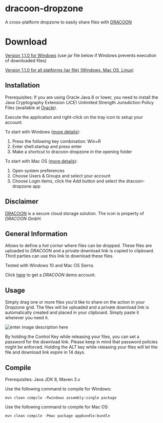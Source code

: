 # dracoon-dropzone
A cross-platform dropzone to easily share files with [DRACOON](https://www.dracoon.com)

# Download
[Version 1.1.0 for Windows](https://github.com/michaelnetter/dracoon-dropzone/releases/download/1.1.0/Dropzone-Win.zip) (use jar file below if Windows prevents execution of downloaded files)

<!--- [Version 1.1.0 for Mac OS](https://github.com/michaelnetter/dracoon-dropzone/releases/download/1.1.0/Dropzone-Mac.dmg) -->

[Version 1.1.0 for all platforms (jar file) (Windows, Mac OS, Linux)](https://github.com/michaelnetter/dracoon-dropzone/releases/download/1.1.0/Dropzone-All.zip)


## Installation
Prerequisites: 
If you are using Oracle Java 8 or lower, you need to install the Java Cryptography Extension (JCE) Unlimited Strength Jurisdiction Policy Files (available at [Oracle](http://www.oracle.com/technetwork/java/javase/downloads/index.html)).

Execute the application and right-click on the tray icon to setup your account.

To start with Windows ([more details](http://tunecomp.net/add-app-to-startup/)):

 1. Press the following key combination: Win+R
 2. Enter shell:startup and press enter
 3. Make a shortcut to dracoon-dropzone in the opening folder

To start with Mac OS ([more details](https://support.apple.com/kb/PH25590?locale=en_US)):

 1. Open system preferences
 2. Choose Users & Groups and select your account
 3. Choose Login items, click the Add button and select the dracoon-dropzone app

## Disclaimer
[DRACOON](http://www.dracoon.com) is a secure cloud storage solution. The icon is property of *DRACOON GmbH*.

## General Information
Allows to define a *hot corner* where files can be dropped. These files are uploaded to *DRACOON* and a private download link is copied to clipboard. Third parties can use this link to download these files.

Tested with Windows 10 and Mac OS Sierra.

Click <a href="https://www.dracoon.com/service/free-trial/"> here</a>  to get a *DRACOON* demo account.

## Usage
Simply drag one or more files you'd like to share on the action in your Dropzone grid. The files will be uploaded and a private download link is automatically created and placed in your clipboard. Simply paste it wherever you need it.

![enter image description here](http://michaelnetter.com/sds-dropzone/github_screenshot.png)

By holding the Control Key while releasing your files, you can set a password for the download link. Please keep in mind that password policies might be enforced. Holding the ALT key while releasing your files will let the file and download link expire in 14 days.

## Compile
Prerequisites: Java JDK 8, Maven 3.x

Use the following command to compile for Windows:

    mvn clean compile -Pwindows assembly:single package

Use the following command to compile for Mac OS:

    mvn clean compile -Pmac package appbundle:bundle